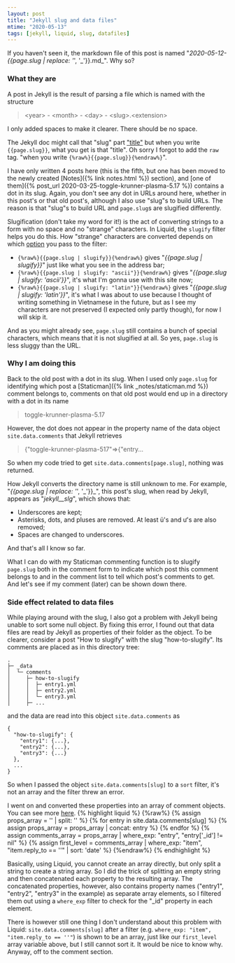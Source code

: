 ```yaml
---
layout: post
title: "Jekyll slug and data files"
mtime: "2020-05-13"
tags: [jekyll, liquid, slug, datafiles]
---
```


If you haven't seen it, the markdown file of this post is named "_2020-05-12-{{page.slug | replace: '_', '\_'}}.md_". Why so?

### What they are

A post in Jekyll is the result of parsing a file which is named with the structure

> \<year\> - \<month\> - \<day\> - \<slug\>.\<extension\>

I only added spaces to make it clearer. There should be no space.

The Jekyll doc might call that "slug" part ["title"](https://jekyllrb.com/docs/posts/#creating-posts) but when you write `{{page.slug}}`, what you get is that "title". Oh sorry I forgot to add the `raw` tag. "when you write `{%raw%}{{page.slug}}{%endraw%}`".

I have only written 4 posts here (this is the fifth, but one has been moved to the newly created [Notes]({% link notes.html %}) section), and [one of them]({% post_url 2020-03-25-toggle-krunner-plasma-5.17 %}) contains a dot in its slug. Again, you don't see any dot in URLs around here, whether in this post's or that old post's, although I also use "slug"s to build URLs. The reason is that "slug"s to build URL and `page.slug`s are slugified differently.

Slugification (don't take my word for it!) is the act of converting strings to a form with no space and no "strange" characters. In Liquid, the `slugify` filter helps you do this. How "strange" characters are converted depends on which [option](https://jekyllrb.com/docs/liquid/filters/#options-for-the-slugify-filter) you pass to the filter:
- `{%raw%}{{page.slug | slugify}}{%endraw%}` gives "_{{page.slug | slugify}}_" just like what you see in the address bar;
- `{%raw%}{{page.slug | slugify: "ascii"}}{%endraw%}` gives "_{{page.slug | slugify: 'ascii'}}_", it's what I'm gonna use with this site now;
- `{%raw%}{{page.slug | slugify: "latin"}}{%endraw%}` gives "_{{page.slug | slugify: 'latin'}}_", it's what I was about to use because I thought of writing something in Vietnamese in the future, but as I see my characters are not preserved (I expected only partly though), for now I will skip it.

And as you might already see, `page.slug` still contains a bunch of special characters, which means that it is not slugified at all. So yes, `page.slug` is less sluggy than the URL.

### Why I am doing this

Back to the old post with a dot in its slug. When I used only `page.slug` for identifying which post a [Staticman]({% link _notes/staticman.md %}) comment belongs to, comments on that old post would end up in a directory with a dot in its name

> toggle-krunner-plasma-5.17

However, the dot does not appear in the property name of the data object `site.data.comments` that Jekyll retrieves

> {"toggle-krunner-plasma-517"=>{"entry...

So when my code tried to get `site.data.comments[page.slug]`, nothing was returned.

How Jekyll converts the directory name is still unknown to me. For example, "_{{page.slug | replace: '_', '\_'}}_", this post's slug, when read by Jekyll, appears as "_jekyll\_\_slg_", which shows that:
- Underscores are kept;
- Asterisks, dots, and pluses are removed. At least ü's and ư's are also removed;
- Spaces are changed to underscores.

And that's all I know so far.

What I can do with my Staticman commenting function is to slugify `page.slug` both in the comment form to indicate which post this comment belongs to and in the comment list to tell which post's comments to get. And let's see if my comment (later) can be shown down there.

### Side effect related to data files

While playing around with the slug, I also got a problem with Jekyll being unable to sort some null object. By fixing this error, I found out that data files are read by Jekyll as properties of their folder as the object. To be clearer, consider a post "How to slugify" with the slug "how-to-slugify". Its comments are placed as in this directory tree:
```
.
├─ _data
│  └─ comments
│     ├─ how-to-slugify
│     │  ├─ entry1.yml
│     │  ├─ entry2.yml
│     │  └─ entry3.yml
│     ├─ ...
```
and the data are read into this object `site.data.comments` as
```
{
  "how-to-slugify": {
    "entry1": {...},
    "entry2": {...},
    "entry3": {...}
  },
  ...
} 
```
So when I passed the object `site.data.comments[slug]` to a `sort` filter, it's not an array and the filter threw an error.

I went on and converted these properties into an array of comment objects. You can see more [here](https://github.com/PhuNH/phunh.github.io/blob/master/_includes/comments.html).
{% highlight liquid %}
{%raw%}
{% assign props_array = '' | split: '' %}
{% for entry in site.data.comments[slug] %}
  {% assign props_array = props_array | concat: entry %}
{% endfor %}
{% assign comments_array = props_array | where_exp: "entry", "entry['_id'] != nil" %}
{% assign first_level = comments_array | where_exp: "item", "item.reply_to == ''" | sort: 'date' %}
{%endraw%}
{% endhighlight %}

Basically, using Liquid, you cannot create an array directly, but only split a string to create a string array. So I did the trick of splitting an empty string and then concatenated each property to the resulting array. The concatenated properties, however, also contains property names ("entry1", "entry2", "entry3" in the example) as separate array elements, so I filtered them out using a `where_exp` filter to check for the "_id" property in each element.

There is however still one thing I don't understand about this problem with Liquid: `site.data.comments[slug]` after a filter (e.g. `where_exp: "item", "item.reply_to == ''"`) is shown to be an array, just like our `first_level` array variable above, but I still cannot sort it. It would be nice to know why. Anyway, off to the comment section.
